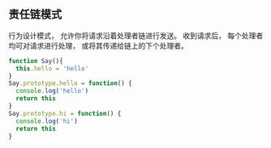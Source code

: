 ## 责任链模式
行为设计模式， 允许你将请求沿着处理者链进行发送。 收到请求后， 每个处理者均可对请求进行处理， 或将其传递给链上的下个处理者。

```js
function Say(){
  this.hello = 'hello'
}
Say.prototype.hello = function() {
  console.log('hello')
  return this
}
Say.prototype.hi = function() {
  console.log('hi')
  return this
}
```